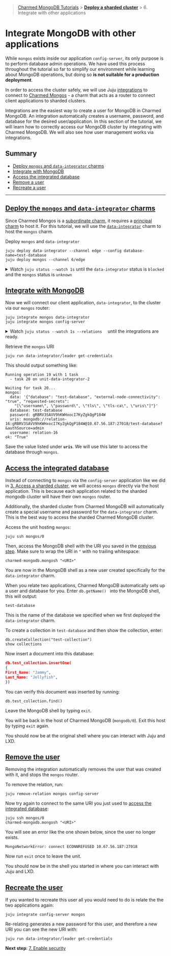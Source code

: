 > [Charmed MongoDB Tutorials](/t/8061) > [**Deploy a sharded cluster**](/t/13290) > 6. Integrate with other applications

# Integrate MongoDB with other applications
While `mongos` exists inside our application `config-server`, its only purpose is to perform database admin operations. We have used this process throughout the tutorial so far to simplify our environment while learning about MongoDB operations, but doing so **is not suitable for a production deployment**.

In order to access the cluster safely, we will use Juju [integrations](https://juju.is/docs/juju/integration) to connect to [Charmed Mongos](https://charmhub.io/mongos) - a charm that acts as a router to connect client applications to sharded clusters. 

Integrations are the easiest way to create a user for MongoDB in Charmed MongoDB. An integration automatically creates a username, password, and database for the desired user/application. In this section of the tutorial, we will learn how to correctly access our MongoDB cluster by integrating with Charmed MongoDB. We will also see how user management works via integrations.

## Summary
* [Deploy `mongos` and `data-integrator` charms](#heading--deploy-mongos-and-data-integrator)
* [Integrate with MongoDB](#heading--integrate-with-mongodb)
* [Access the integrated database](#heading--access-integrated-database)
* [Remove a user](#heading--remove-user)
* [Recreate a user](#heading--recreate-user)

---
<a href="#heading--deploy-mongos-and-data-integrator"><h2 id="heading--deploy-mongos-and-data-integratorr">Deploy the `mongos` and `data-integrator` charms</h2></a>
Since Charmed Mongos is a [subordinate charm](https://juju.is/docs/sdk/charm-taxonomy#heading--subordinate-charms), it requires a [principal charm](https://juju.is/docs/sdk/charm-taxonomy#heading--principal-charms) to host it. For this tutorial, we will use the [`data-integrator`](https://charmhub.io/data-integrator) charm to host the `mongos` charm. 

Deploy `mongos` and `data-integrator`

```shell
juju deploy data-integrator --channel edge --config database-name=test-database
juju deploy mongos --channel 6/edge
```

<details>
<summary> Watch <code>juju status --watch 1s</code> until the <code>data-integrator</code> status is <code>blocked</code> and the <code>mongos</code> status is <code>unknown</code>  </summary>

```shell
Model     Controller  Cloud/Region         Version  SLA          Timestamp
tutorial  overlord    localhost/localhost  3.1.7    unsupported  14:30:39+01:00

App              Version  Status   Scale  Charm            Channel  Rev  Exposed  Message
config-server             active       1  mongodb          6/beta   149  no       Primary
data-integrator           blocked      1  data-integrator  stable    19  no       Please specify either topic, index, or database name
mongos                    unknown      0  mongos           6/edge     5  no
shard0                    active       1  mongodb          6/beta   149  no       Primary
shard1                    active       1  mongodb          6/beta   149  no       Primary

Unit                Workload  Agent  Machine  Public address  Ports            Message
config-server/0*    active    idle   0        10.67.56.193    27017-27018/tcp  Primary
data-integrator/0*  blocked   idle   4        10.67.56.157                     Please specify either topic, index, or database name
shard0/0*           active    idle   1        10.67.56.197    27017/tcp        Primary
shard1/0*           active    idle   2        10.67.56.194    27017/tcp        Primary

Machine  State    Address       Inst id        Base          AZ  Message
0        started  10.67.56.193  juju-5646f0-0  ubuntu@22.04      Running
1        started  10.67.56.197  juju-5646f0-1  ubuntu@22.04      Running
2        started  10.67.56.194  juju-5646f0-2  ubuntu@22.04      Running
4        started  10.67.56.157  juju-5646f0-4  ubuntu@22.04      Running

Integration provider                   Requirer                               Interface              Type     Message
config-server:config-server            shard0:sharding                        shards                 regular
config-server:config-server            shard1:sharding                        shards                 regular
config-server:database-peers           config-server:database-peers           mongodb-peers          peer
data-integrator:data-integrator-peers  data-integrator:data-integrator-peers  data-integrator-peers  peer
mongos:router-peers                    mongos:router-peers                    mongos-peers           peer     joining
shard0:database-peers                  shard0:database-peers                  mongodb-peers          peer
shard1:database-peers                  shard1:database-peers                  mongodb-peers          peer
```
</details>

<a href="#heading--integrate-with-mongodb"><h2 id="heading--integrate-with-mongodb">Integrate with MongoDB</h2></a>
Now we will connect our client application, `data-integrator`, to the cluster via our `mongos` router:

```shell
juju integrate mongos data-integrator
juju integrate mongos config-server
```

<details>
<summary> Watch <code>juju status --watch 1s --relations  </code> until the integrations are ready.  </summary>

```shell
Model     Controller  Cloud/Region         Version  SLA          Timestamp
tutorial  overlord    localhost/localhost  3.1.7    unsupported  18:40:10+01:00

App              Version  Status  Scale  Charm            Channel  Rev  Exposed  Message     
config-server             active      1  mongodb          6/beta   149  no       Primary     
data-integrator           active      1  data-integrator  edge      19  no                                                                      
mongos                    active      1  mongos           6/edge     5  no                                                  
shard0                    active      1  mongodb          6/beta   149  no       Primary     
shard1                    active      1  mongodb          6/beta   149  no       Primary     
                                                                                          
Unit                Workload  Agent  Machine  Public address  Ports            Message       
config-server/0*    active    idle   0        10.67.56.193    27017-27018/tcp  Primary                
data-integrator/0*  active    idle   6        10.67.56.187                                                                                                    
  mongos/0*         active    idle            10.67.56.187    27018/tcp                                                                        
shard0/0*           active    idle   1        10.67.56.197    27017/tcp        Primary       
shard1/0*           active    idle   2        10.67.56.194    27017/tcp        Primary       
                                                                        
Machine  State    Address       Inst id        Base          AZ  Message
0        started  10.67.56.193  juju-5646f0-0  ubuntu@22.04      Running                   
1        started  10.67.56.197  juju-5646f0-1  ubuntu@22.04      Running                   
2        started  10.67.56.194  juju-5646f0-2  ubuntu@22.04      Running          
6        started  10.67.56.187  juju-5646f0-6  ubuntu@22.04      Running                                             
                                                                                                                     
Integration provider                   Requirer                               Interface              Type         Message
config-server:cluster                  mongos:cluster                         config-server          regular
config-server:config-server            shard0:sharding                        shards                 regular         
config-server:config-server            shard1:sharding                        shards                 regular         
config-server:database-peers           config-server:database-peers           mongodb-peers          peer            
data-integrator:data-integrator-peers  data-integrator:data-integrator-peers  data-integrator-peers  peer       
data-integrator:mongos                 mongos:mongos_proxy                    mongos_client          subordinate         
mongos:router-peers                    mongos:router-peers                    mongos-peers           peer
shard0:database-peers                  shard0:database-peers                  mongodb-peers          peer
shard1:database-peers                  shard1:database-peers                  mongodb-peers          peer
```
</details>

Retrieve the `mongos` URI

```shell
juju run data-integrator/leader get-credentials
```

This should output something like:

```shell
Running operation 19 with 1 task
  - task 20 on unit-data-integrator-2

Waiting for task 20...
mongos:
  data: '{"database": "test-database", "external-node-connectivity": "true", "requested-secrets":
    "[\"username\", \"password\", \"tls\", \"tls-ca\", \"uris\"]"}'
  database: test-database
  password: gRBRV3SAVV9hKWHxocI7KyZgkQgP184W
  uris: mongodb://relation-16:gRBRV3SAVV9hKWHxocI7KyZgkQgP184W@10.67.56.187:27018/test-database?&authSource=admin
  username: relation-16
ok: "True"

```

Save the value listed under **`uris`**. We will use this later to access the database through `mongos`.

<a href="#heading--access-integrated-database"><h2 id="heading--access-integrated-database">Access the integrated database</h2></a>
Instead of connecting to `mongos` via the `config-server` application like we did in [3. Access a sharded cluster](), we will access `mongos` directly via the host application. This is because each application related to the sharded mongodb cluster will have their own `mongos` router. 

Additionally, the sharded cluster from Charmed MongoDB will automatically create a special username and password for the `data-integrator` charm. This is the best way to access the sharded Charmed MongoDB cluster.

Access the unit hosting `mongos`:
```shell
juju ssh mongos/0
```
Then, access the MongoDB shell with the URI you saved in the [previous step](#heading--integrate-with-mongodb). Make sure to wrap the URI in `"` with no trailing whitespace:

```shell
charmed-mongodb.mongosh "<URI>"
```

You are now in the MongoDB shell as a new user created specifically for the `data-integrator` charm. 

When you relate two applications, Charmed MongoDB automatically sets up a user and database for you. Enter `db.getName() ` into the MongoDB shell, this will output:

```
test-database
```

This is the name of the database we specified when we first deployed the `data-integrator` charm. 

To create a collection in `test-database` and then show the collection, enter:

```shell
db.createCollection("test-collection")
show collections
```

Now insert a document into this database:

```json
db.test_collection.insertOne(
{
First_Name: "Jammy",
Last_Name: "Jellyfish",
})
```

You can verify this document was inserted by running:
```
db.test_collection.find()
```

Leave the MongoDB shell by typing `exit`. 

You will be back in the host of Charmed MongoDB (`mongodb/0`). Exit this host by typing `exit` again. 

You should now be at the original shell where you can interact with Juju and LXD.

<a href="#heading--remove-user"><h2 id="heading--remove-user">Remove the user</h2></a>
Removing the integration automatically removes the user that was created with it, and stops the `mongos` router. 

To remove the relation, run:
```
juju remove-relation mongos config-server
```

Now try again to connect to the same URI you just used to [access the integrated database](#heading--access-integrated-database):

```
juju ssh mongos/0
charmed-mongodb.mongosh "<URI>"
```

You will see an error like the one shown below, since the user no longer exists.

```
MongoNetworkError: connect ECONNREFUSED 10.67.56.187:27018
```

Now run `exit` once to leave the unit.

You should now be in the shell you started in where you can interact with Juju and LXD.

<a href="#heading--recreate-user"><h2 id="heading--recreate-user">Recreate the user</h2></a>

If you wanted to recreate this user all you would need to do is relate the the two applications again:

```shell
juju integrate config-server mongos
```

Re-relating generates a new password for this user, and therefore a new URI you can see the new URI with:

```shell
juju run data-integrator/leader get-credentials
```

**Next step**: [7. Enable security ](/t/13349)